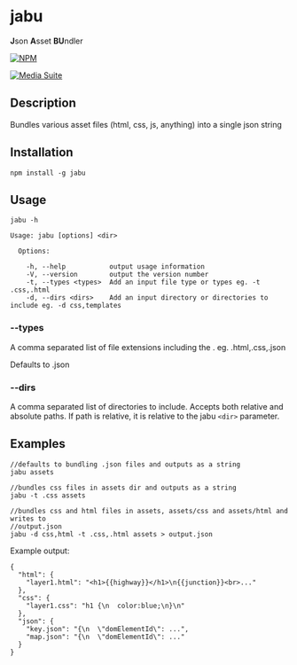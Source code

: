 jabu
====

**J**son **A**sset **BU**ndler

[![NPM](https://nodei.co/npm/jabu.png)](https://nodei.co/npm/jabu/)

[![Media Suite](http://mediasuite.co.nz/ms-badge.png)](http://mediasuite.co.nz)

## Description

Bundles various asset files (html, css, js, anything) into a single json string

## Installation

```
npm install -g jabu
```

## Usage

```
jabu -h

Usage: jabu [options] <dir>

  Options:

    -h, --help           output usage information
    -V, --version        output the version number
    -t, --types <types>  Add an input file type or types eg. -t .css,.html
    -d, --dirs <dirs>    Add an input directory or directories to include eg. -d css,templates
```

### --types

A comma separated list of file extensions including the .
eg. .html,.css,.json

Defaults to .json

### --dirs
A comma separated list of directories to include. Accepts both relative and absolute paths.
If path is relative, it is relative to the jabu `<dir>` parameter.

## Examples

```
//defaults to bundling .json files and outputs as a string
jabu assets

//bundles css files in assets dir and outputs as a string
jabu -t .css assets

//bundles css and html files in assets, assets/css and assets/html and writes to
//output.json
jabu -d css,html -t .css,.html assets > output.json
```

Example output:
```
{
  "html": {
    "layer1.html": "<h1>{{highway}}</h1>\n{{junction}}<br>..."
  },
  "css": {
    "layer1.css": "h1 {\n  color:blue;\n}\n"
  },
  "json": {
    "key.json": "{\n  \"domElementId\": ...",
    "map.json": "{\n  \"domElementId\": ..."
  }
}
```